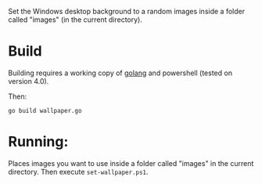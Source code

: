Set the Windows desktop background to a random images inside a folder called "images" (in the current directory).

# Build

Building requires a working copy of [golang](https://golang.org/) and powershell (tested on version 4.0).

Then:  

    go build wallpaper.go

# Running:

Places images you want to use inside a folder called "images" in the current directory. Then execute `set-wallpaper.ps1`.